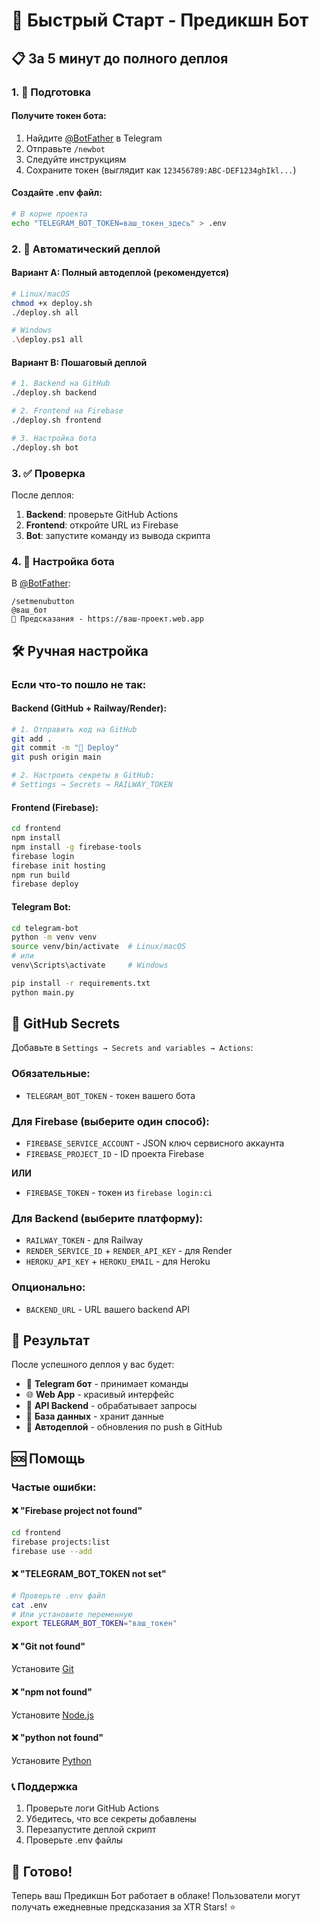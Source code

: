 # 🚀 Быстрый Старт - Предикшн Бот

## 📋 За 5 минут до полного деплоя

### 1. 🔑 Подготовка

#### Получите токен бота:
1. Найдите [@BotFather](https://t.me/BotFather) в Telegram
2. Отправьте `/newbot`
3. Следуйте инструкциям
4. Сохраните токен (выглядит как `123456789:ABC-DEF1234ghIkl...`)

#### Создайте .env файл:
```bash
# В корне проекта
echo "TELEGRAM_BOT_TOKEN=ваш_токен_здесь" > .env
```

### 2. 🚀 Автоматический деплой

#### Вариант A: Полный автодеплой (рекомендуется)
```bash
# Linux/macOS
chmod +x deploy.sh
./deploy.sh all

# Windows
.\deploy.ps1 all
```

#### Вариант B: Пошаговый деплой
```bash
# 1. Backend на GitHub
./deploy.sh backend

# 2. Frontend на Firebase  
./deploy.sh frontend

# 3. Настройка бота
./deploy.sh bot
```

### 3. ✅ Проверка

После деплоя:
1. **Backend**: проверьте GitHub Actions
2. **Frontend**: откройте URL из Firebase
3. **Bot**: запустите команду из вывода скрипта

### 4. 🔧 Настройка бота

В [@BotFather](https://t.me/BotFather):
```
/setmenubutton
@ваш_бот
🔮 Предсказания - https://ваш-проект.web.app
```

## 🛠️ Ручная настройка

### Если что-то пошло не так:

#### Backend (GitHub + Railway/Render):
```bash
# 1. Отправить код на GitHub
git add .
git commit -m "🚀 Deploy"
git push origin main

# 2. Настроить секреты в GitHub:
# Settings → Secrets → RAILWAY_TOKEN
```

#### Frontend (Firebase):
```bash
cd frontend
npm install
npm install -g firebase-tools
firebase login
firebase init hosting
npm run build
firebase deploy
```

#### Telegram Bot:
```bash
cd telegram-bot
python -m venv venv
source venv/bin/activate  # Linux/macOS
# или
venv\Scripts\activate     # Windows

pip install -r requirements.txt
python main.py
```

## 🔄 GitHub Secrets

Добавьте в `Settings → Secrets and variables → Actions`:

### Обязательные:
- `TELEGRAM_BOT_TOKEN` - токен вашего бота

### Для Firebase (выберите один способ):
- `FIREBASE_SERVICE_ACCOUNT` - JSON ключ сервисного аккаунта
- `FIREBASE_PROJECT_ID` - ID проекта Firebase

**ИЛИ**
- `FIREBASE_TOKEN` - токен из `firebase login:ci`

### Для Backend (выберите платформу):
- `RAILWAY_TOKEN` - для Railway
- `RENDER_SERVICE_ID` + `RENDER_API_KEY` - для Render
- `HEROKU_API_KEY` + `HEROKU_EMAIL` - для Heroku

### Опционально:
- `BACKEND_URL` - URL вашего backend API

## 🎯 Результат

После успешного деплоя у вас будет:
- 🤖 **Telegram бот** - принимает команды
- 🌐 **Web App** - красивый интерфейс
- 🔗 **API Backend** - обрабатывает запросы
- 💾 **База данных** - хранит данные
- 🚀 **Автодеплой** - обновления по push в GitHub

## 🆘 Помощь

### Частые ошибки:

#### ❌ "Firebase project not found"
```bash
cd frontend
firebase projects:list
firebase use --add
```

#### ❌ "TELEGRAM_BOT_TOKEN not set"
```bash
# Проверьте .env файл
cat .env
# Или установите переменную
export TELEGRAM_BOT_TOKEN="ваш_токен"
```

#### ❌ "Git not found"
Установите [Git](https://git-scm.com/downloads)

#### ❌ "npm not found"  
Установите [Node.js](https://nodejs.org/)

#### ❌ "python not found"
Установите [Python](https://python.org/)

### 📞 Поддержка

1. Проверьте логи GitHub Actions
2. Убедитесь, что все секреты добавлены
3. Перезапустите деплой скрипт
4. Проверьте .env файлы

## 🎉 Готово!

Теперь ваш Предикшн Бот работает в облаке! 
Пользователи могут получать ежедневные предсказания за XTR Stars! ⭐️ 